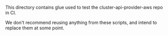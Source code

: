 This directory contains glue used to test the cluster-api-provider-aws repo in CI.

We don't recommend reusing anything from these scripts, and intend to replace
them at some point.
